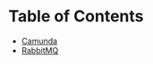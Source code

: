 # Table of Contents
- [Camunda](camunda/00-camunda-toc.md)
- [RabbitMQ](rabbitmq/00-rabbitmq-toc.md)